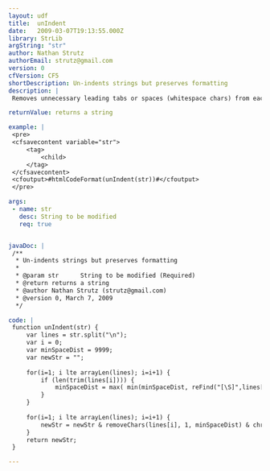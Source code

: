 ```yaml
---
layout: udf
title:  unIndent
date:   2009-03-07T19:13:55.000Z
library: StrLib
argString: "str"
author: Nathan Strutz
authorEmail: strutz@gmail.com
version: 0
cfVersion: CF5
shortDescription: Un-indents strings but preserves formatting
description: |
 Removes unnecessary leading tabs or spaces (whitespace chars) from each line of a string, preserving the formatting while flushing the string left. It is basically a block un-indent (like your IDE probably does with shift-tab).

returnValue: returns a string

example: |
 <pre>
 <cfsavecontent variable="str">
     <tag>
         <child>
     </tag>
 </cfsavecontent>
 <cfoutput>#htmlCodeFormat(unIndent(str))#</cfoutput>
 </pre>

args:
 - name: str
   desc: String to be modified
   req: true


javaDoc: |
 /**
  * Un-indents strings but preserves formatting
  * 
  * @param str      String to be modified (Required)
  * @return returns a string 
  * @author Nathan Strutz (strutz@gmail.com) 
  * @version 0, March 7, 2009 
  */

code: |
 function unIndent(str) {
     var lines = str.split("\n");
     var i = 0;
     var minSpaceDist = 9999;
     var newStr = "";
 
     for(i=1; i lte arrayLen(lines); i=i+1) {
         if (len(trim(lines[i]))) {
             minSpaceDist = max( min(minSpaceDist, reFind("[\S]",lines[i])-1), 0);
         }
     }
 
     for(i=1; i lte arrayLen(lines); i=i+1) {
         newStr = newStr & removeChars(lines[i], 1, minSpaceDist) & chr(10);
     }
     return newStr;
 }

---
```



